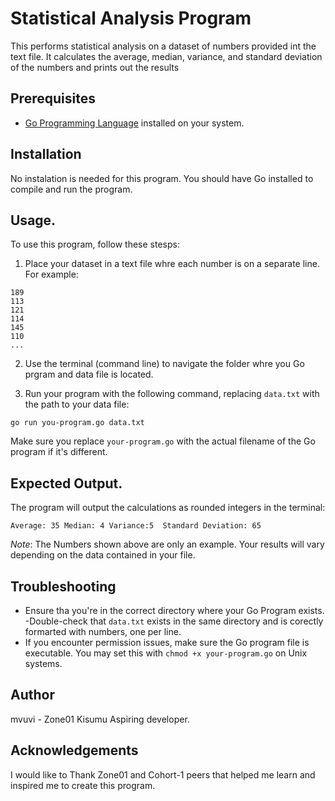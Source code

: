 # Statistical Analysis Program

This performs statistical analysis on a dataset of numbers provided int the text file. It calculates the average, median, variance, and standard deviation of the numbers and prints out the results

## Prerequisites

- [Go Programming Language](https://golang.org/dl/) installed on your system. 

## Installation

No instalation is needed for this program. You should have Go installed to compile and run the program.

## Usage.
To use this program, follow these stesps:
1. Place your dataset in a text file whre each number is on a separate line. 
For example:

```shell
189
113
121
114
145
110
...
```
2. Use the terminal (command line) to navigate the folder whre you Go prgram and data file is located.

3. Run your program with the following command, replacing `data.txt` with the path to your data file:

```shell
go run you-program.go data.txt
```
Make sure you replace `your-program.go` with the actual filename of the Go program if it's different. 

## Expected Output.

The program will output the calculations as rounded integers in the terminal:

```
Average: 35 Median: 4 Variance:5  Standard Deviation: 65
```
*Note*: The Numbers shown above are only an example. Your results will vary depending on the data contained in your file. 

## Troubleshooting
- Ensure tha you're in the correct directory where your Go Program exists. 
-Double-check that `data.txt` exists in the same directory and is corectly formarted with numbers, one per line. 
- If you  encounter permission issues, make sure the Go program file is executable. You may set this with `chmod +x your-program.go` on Unix systems.

## Author

mvuvi - Zone01 Kisumu Aspiring developer. 

## Acknowledgements

I would like to Thank Zone01 and Cohort-1 peers that helped me learn and inspired me to create this program.
